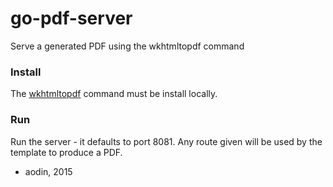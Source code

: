 # go-pdf-server
Serve a generated PDF using the wkhtmltopdf command

### Install

The [wkhtmltopdf](http://wkhtmltopdf.org/) command must be install locally.


### Run

Run the server - it defaults to port 8081. Any route given will be used by the template to produce a PDF.

- aodin, 2015
